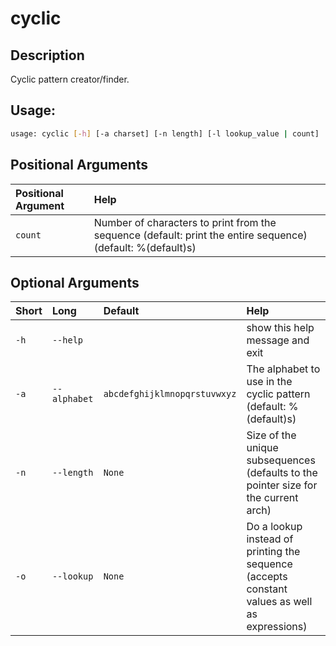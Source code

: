 



# cyclic

## Description


Cyclic pattern creator/finder.
## Usage:


```bash
usage: cyclic [-h] [-a charset] [-n length] [-l lookup_value | count]

```
## Positional Arguments

|Positional Argument|Help|
| :--- | :--- |
|`count`|Number of characters to print from the sequence (default: print the entire sequence) (default: %(default)s)|

## Optional Arguments

|Short|Long|Default|Help|
| :--- | :--- | :--- | :--- |
|`-h`|`--help`||show this help message and exit|
|`-a`|`--alphabet`|`abcdefghijklmnopqrstuvwxyz`|The alphabet to use in the cyclic pattern (default: %(default)s)|
|`-n`|`--length`|`None`|Size of the unique subsequences (defaults to the pointer size for the current arch)|
|`-o`|`--lookup`|`None`|Do a lookup instead of printing the sequence (accepts constant values as well as expressions)|
